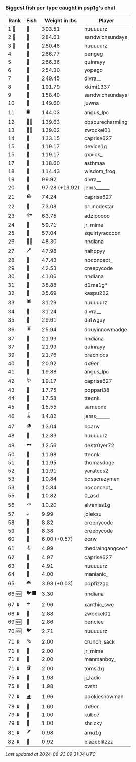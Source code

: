 ### Biggest fish per type caught in psp1g's chat
| Rank | Fish | Weight in lbs | Player |
|------|--------|-----------|---------|
| 1 🥇  | 🐳 | 303.51 | huuuuurz |
| 2 🥈  | 🐉 | 284.61 | sandwichsundays |
| 3 🥉  | 🦑 | 280.48 | huuuuurz |
| 4  | 🐍 | 266.77 | pengeg |
| 5  | 🦕 | 266.36 | quinrayy |
| 6  | 🐢 | 254.30 | yopego |
| 7  | 🦈 | 249.45 | divra__ |
| 8  | 🐙 | 191.79 | xkimi1337 |
| 9  | 🐋 | 158.40 | sandwichsundays |
| 10  | 🐊 | 149.60 | juwna |
| 11  | 🛢️ | 144.03 | angus_lpc |
| 12  | 🧞‍♂ | 139.63 | obscurecharmling |
| 13  | 🧜‍♀️ | 139.02 | zwockel01 |
| 14  | 🦭 | 133.15 | caprise627 |
| 15  | 🦞 | 119.17 | device1g |
| 15  | 🐬 | 119.17 | qxxick_ |
| 17  | 🧟 | 118.60 | asthmaa |
| 18  | 🦪 | 114.43 | wisdom_frog |
| 19  | 🪸 | 99.92 | divra__ |
| 20  | 🦇 | 97.28 (+19.92) | jems______ |
| 21  | 🪨 | 74.24 | caprise627 |
| 22  | 👑 | 73.08 | brunodestar |
| 23  | 🐟 | 63.75 | adziooooo |
| 24  | 📱 | 59.71 | jr_mime |
| 25  | 🦐 | 57.04 | squirtyraccoon |
| 26  | 🐻‍❄ | 48.30 | nndiana |
| 27  | 🗡️ | 47.98 | hahppyy |
| 28  | 🐸 | 47.43 | noconcept_ |
| 29  | 🦫 | 42.53 | creepycode |
| 30  | 🐧 | 41.06 | nndiana |
| 31  | 🦀 | 38.88 | d1ma1g* |
| 32  | 🐡 | 35.69 | kaspu222 |
| 33  | 🕷️ | 31.29 | huuuuurz |
| 34  | 🥒 | 31.24 | divra__ |
| 35  | 🧽 | 29.61 | datwguy |
| 36  | 🪳 | 25.94 | douyinnowmadge |
| 37  | 🦠 | 21.99 | nndiana |
| 37  | 🐠 | 21.99 | quinrayy |
| 39  | 🪼 | 21.76 | brachiocs |
| 40  | 🎰 | 20.92 | dx9er |
| 41  | 🦦 | 19.88 | angus_lpc |
| 42  | 🪱 | 19.17 | caprise627 |
| 43  | 🧭 | 17.75 | poppari38 |
| 44  | 🍄 | 17.58 | ttecnk |
| 45  | 🦆 | 15.55 | sameone |
| 46  | 🪀 | 14.82 | jems______ |
| 47  | 🪵 | 13.04 | bcarw |
| 48  | 🧃 | 12.83 | huuuuurz |
| 49  | 🕶️ | 12.56 | destr0yer72 |
| 50  | 👒 | 11.98 | ttecnk |
| 51  | 🐌 | 11.95 | thomasdoge |
| 52  | 🧸 | 11.91 | yaratecs2 |
| 53  | 🦎 | 10.84 | bosscrazymen |
| 53  | 🧊 | 10.84 | noconcept_ |
| 55  | 🎱 | 10.82 | 0_asd |
| 56  | 🩲 | 10.20 | alvaniss1g |
| 57  | 💀 | 9.99 | joleksu |
| 58  | 🪺 | 8.82 | creepycode |
| 59  | 🪹 | 8.38 | creepycode |
| 60  | 🧵 | 6.00 (+0.57) | ocrw |
| 61  | 🪝 | 4.99 | thedraingangceo* |
| 62  | 🎏 | 4.97 | caprise627 |
| 63  | 🥫 | 4.91 | huuuuurz |
| 64  | 🐚 | 4.00 | manianic_ |
| 65  | ☘️ | 3.98 (+0.03) | popfizzgg |
| 66 🆕 | 🐦‍⬛ | 3.30 | nndiana |
| 67 ⬇ | ☂️ | 2.96 | xanthic_swe |
| 68 ⬇ | 🌹 | 2.88 | zwockel01 |
| 69 🆕 | 🌻 | 2.86 | benciee |
| 70 🆕 | 🐦 | 2.71 | huuuuurz |
| 71 ⬇ | 🩴 | 2.00 | crunch_sack |
| 71 ⬇ | 👢 | 2.00 | jr_mime |
| 71 ⬇ | 🧦 | 2.00 | manmanboy_ |
| 71 ⬇ | 🩰 | 2.00 | tomsi1g |
| 75 ⬇ | 👟 | 1.98 | jj_ladic |
| 75 ⬇ | 🥪 | 1.98 | ovrht |
| 77 ⬇ | ⛸️ | 1.96 | pookiesnowman |
| 78 ⬇ | 🍬 | 1.60 | dx9er |
| 79 ⬇ | 🧤 | 1.00 | kubo7 |
| 79 ⬇ | 🌿 | 1.00 | shricky |
| 81 ⬇ | 🪶 | 0.98 | amu1g |
| 82 ⬇ | 🧣 | 0.92 | blazeblitzzz |

_Last updated at 2024-06-23 09:31:34 UTC_